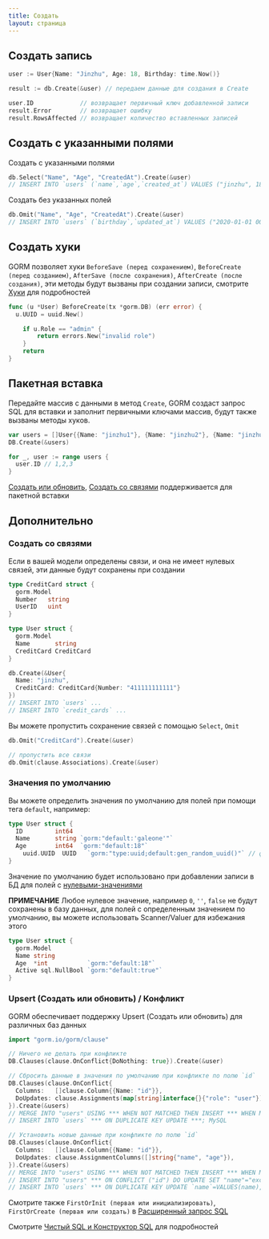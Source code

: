 ```yaml
---
title: Создать
layout: страница
---
```


## Создать запись

```go
user := User{Name: "Jinzhu", Age: 18, Birthday: time.Now()}

result := db.Create(&user) // передаем данные для создания в Create

user.ID             // возвращает первичный ключ добавленной записи
result.Error        // возвращает ошибку
result.RowsAffected // возвращает количество вставленных записей
```

## Создать с указанными полями

Создать с указанными полями

```go
db.Select("Name", "Age", "CreatedAt").Create(&user)
// INSERT INTO `users` (`name`,`age`,`created_at`) VALUES ("jinzhu", 18, "2020-07-04 11:05:21.775")
```

Создать без указанных полей

```go
db.Omit("Name", "Age", "CreatedAt").Create(&user)
// INSERT INTO `users` (`birthday`,`updated_at`) VALUES ("2020-01-01 00:00:00.000", "2020-07-04 11:05:21.775")
```

## Создать хуки

GORM позволяет хуки `BeforeSave (перед сохранением)`, `BeforeCreate (перед созданием)`, `AfterSave (после сохранения)`, `AfterCreate (после создания)`, эти методы будут вызваны при создании записи, смотрите [Хуки](hooks.html) для подробностей

```go
func (u *User) BeforeCreate(tx *gorm.DB) (err error) {
  u.UUID = uuid.New()

    if u.Role == "admin" {
        return errors.New("invalid role")
    }
    return
}
```

## <span id="batch_insert">Пакетная вставка</span>

Передайте массив с данными в метод `Create`, GORM создаст запрос SQL для вставки и заполнит первичными ключами массив, будут также вызваны методы хуков.

```go
var users = []User{{Name: "jinzhu1"}, {Name: "jinzhu2"}, {Name: "jinzhu3"}}
DB.Create(&users)

for _, user := range users {
  user.ID // 1,2,3
}
```

[Создать или обновить](#upsert), [Создать со связями](#create_with_associations) поддерживается для пакетной вставки

## Дополнительно

### <span id="create_with_associations">Создать со связями</span>

Если в вашей модели определены связи, и она не имеет нулевых связей, эти данные будут сохранены при создании

```go
type CreditCard struct {
  gorm.Model
  Number   string
  UserID   uint
}

type User struct {
  gorm.Model
  Name       string
  CreditCard CreditCard
}

db.Create(&User{
  Name: "jinzhu",
  CreditCard: CreditCard{Number: "411111111111"}
})
// INSERT INTO `users` ...
// INSERT INTO `credit_cards` ...
```

Вы можете пропустить сохранение связей с помощью `Select`, `Omit`

```go
db.Omit("CreditCard").Create(&user)

// пропустить все связи
db.Omit(clause.Associations).Create(&user)
```

### Значения по умолчанию

Вы можете определить значения по умолчанию для полей при помощи тега `default`, например:

```go
type User struct {
  ID         int64
  Name       string `gorm:"default:'galeone'"`
  Age        int64  `gorm:"default:18"`
    uuid.UUID  UUID   `gorm:"type:uuid;default:gen_random_uuid()"` // функция БД
}
```

Значение по умолчанию будет использовано при добавлении записи в БД для полей с [нулевыми-значениями](https://tour.golang.org/basics/12)

**ПРИМЕЧАНИЕ** Любое нулевое значение, например `0`, `''`, `false` не будут сохранены в базу данных, для полей с определенным значением по умолчанию, вы можете использовать Scanner/Valuer для избежания этого

```go
type User struct {
  gorm.Model
  Name string
  Age  *int           `gorm:"default:18"`
  Active sql.NullBool `gorm:"default:true"`
}
```

### <span id="upsert">Upsert (Создать или обновить) / Конфликт</span>

GORM обеспечивает поддержку Upsert (Создать или обновить) для различных баз данных

```go
import "gorm.io/gorm/clause"

// Ничего не делать при конфликте
DB.Clauses(clause.OnConflict{DoNothing: true}).Create(&user)

// Сбросить данные в значения по умолчанию при конфликте по полю `id`
DB.Clauses(clause.OnConflict{
  Columns:   []clause.Column{{Name: "id"}},
  DoUpdates: clause.Assignments(map[string]interface{}{"role": "user"}),
}).Create(&users)
// MERGE INTO "users" USING *** WHEN NOT MATCHED THEN INSERT *** WHEN MATCHED THEN UPDATE SET ***; SQL Server
// INSERT INTO `users` *** ON DUPLICATE KEY UPDATE ***; MySQL

// Установить новые данные при конфликте по полю `id`
DB.Clauses(clause.OnConflict{
  Columns:   []clause.Column{{Name: "id"}},
  DoUpdates: clause.AssignmentColumns([]string{"name", "age"}),
}).Create(&users)
// MERGE INTO "users" USING *** WHEN NOT MATCHED THEN INSERT *** WHEN MATCHED THEN UPDATE SET "name"="excluded"."name"; SQL Server
// INSERT INTO "users" *** ON CONFLICT ("id") DO UPDATE SET "name"="excluded"."name", "age"="excluded"."age"; PostgreSQL
// INSERT INTO `users` *** ON DUPLICATE KEY UPDATE `name`=VALUES(name),`age=VALUES(age); MySQL
```

Смотрите также `FirstOrInit (первая или инициализировать)`, `FirstOrCreate (первая или создать)` в [Расширенный запрос SQL](advanced_query.html)

Смотрите [Чистый SQL и Конструктор SQL](sql_builder.html) для подробностей
